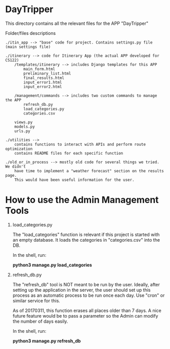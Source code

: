 # DayTripper

This directory contains all the relevant files for the APP "DayTripper"

Folder/files descriptions

    ./itin_app --> "base" code for project. Contains settings.py file (main settings file)

    ./itinerary --> code for Itinerary App (the actual APP developed for CS122)
        /templates/itinerary --> includes Django templates for this APP
            main_form.html
            preliminary_list.html
            final_results.html
            input_error1.html
            input_error2.html

        /management/commands --> includes two custom commands to manage the APP
            refresh_db.py
            load_categories.py
            categories.csv
        
        views.py
        models.py
        urls.py
    
    ./utilities --> 
        contains functions to interact with APIs and perform route optimization
        contains README files for each specific function
        
    ./old_or_in_process --> mostly old code for several things we tried. We didn't
        have time to implement a "weather forecast" section on the results page.
        This would have been useful information for the user.


# How to use the Admin Management Tools
1. load_categories.py

    The "load_categories" function is relevant if this project is started with an empty database.
    It loads the categories in "categories.csv" into the DB.

    In the shell, run:
    
    **python3 manage.py load_categories**
        
2. refresh_db.py

    The "refresh_db" tool is NOT meant to be run by the user. Ideally, after setting
    up the application in the server, the user should set up this process as an
    automatic process to be run once each day. Use "cron" or similar service for this.
    
    As of 20170311, this function erases all places older than 7 days. A nice
    future feature would be to pass a parameter so the Admin can modify the number
    of days easily.
    
    In the shell, run:
    
    **python3 manage.py refresh_db**
    
